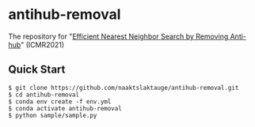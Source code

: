 # antihub-removal
The repository for "[Efficient Nearest Neighbor Search by Removing Anti-hub](https://dl.acm.org/doi/abs/10.1145/3460426.3463622)" (ICMR2021)

## Quick Start
```
$ git clone https://github.com/naaktslaktauge/antihub-removal.git
$ cd antihub-removal
$ conda env create -f env.yml
$ conda activate antihub-removal
$ python sample/sample.py

```